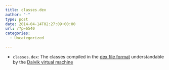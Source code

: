 ```yaml
---
title: classes.dex
author: "-"
type: post
date: 2014-04-14T02:27:09+00:00
url: /?p=6540
categories:
  - Uncategorized

---
```

  * `classes.dex`: The classes compiled in the [dex file format][1] understandable by the [Dalvik virtual machine][1]

 [1]: http://en.wikipedia.org/wiki/Dalvik_(software) "Dalvik (software)"
